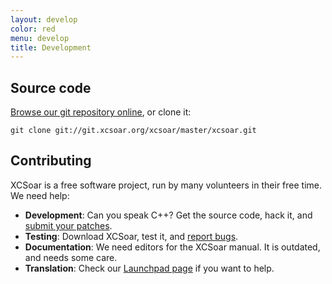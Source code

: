 ```yaml
---
layout: develop
color: red
menu: develop
title: Development
---
```

## Source code

[Browse our git repository online](http://git.xcsoar.org/cgit/master/xcsoar.git/), or clone it:

	git clone git://git.xcsoar.org/xcsoar/master/xcsoar.git

## Contributing

XCSoar is a free software project, run by many volunteers in their free time.  
We need help:

- **Development**: Can you speak C++? Get the source code, hack it, and [submit your patches](mailto:xcsoar-devel@lists.sourceforge.net).
- **Testing**: Download XCSoar, test it, and [report bugs](http://www.xcsoar.org/trac/newticket).
- **Documentation**: We need editors for the XCSoar manual. It is outdated, and needs some care.
- **Translation**: Check our [Launchpad page](https://translations.launchpad.net/xcsoar/trunk) if you want to help.

